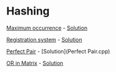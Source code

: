 # Hashing

[Maximum occurrence](https://www.hackerearth.com/practice/data-structures/hash-tables/basics-of-hash-tables/practice-problems/algorithm/maximum-occurrence-9/) - [Solution](Maximum%20occurrence.cpp)

[Registration system](https://codeforces.com/problemset/problem/4/C) - [Solution](Registration%20system.cpp)

[Perfect Pair](https://www.hackerearth.com/practice/data-structures/hash-tables/basics-of-hash-tables/practice-problems/algorithm/perfect-pair-df920e90/description/) - [Solution](Perfect Pair.cpp)

[OR in Matrix](https://codeforces.com/problemset/problem/486/B) - [Solution](4.cpp)
